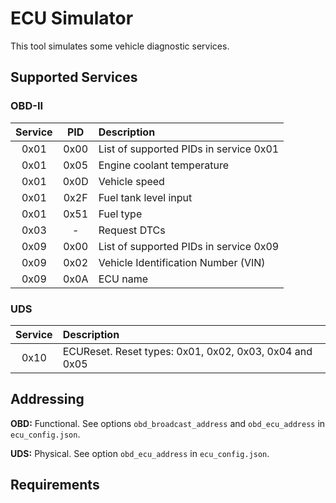 # ECU Simulator

This tool simulates some vehicle diagnostic services.  

## Supported Services

### OBD-II

| Service | PID    |          Description                   |
|:-------:|:-----: |:---------------------------------------|
| 0x01    | 0x00   | List of supported PIDs in service 0x01 |
| 0x01    | 0x05   | Engine coolant temperature |
| 0x01    | 0x0D   | Vehicle speed |
| 0x01    | 0x2F   | Fuel tank level input |
| 0x01    | 0x51   | Fuel type |
| 0x03    | -      | Request DTCs |
| 0x09    | 0x00   | List of supported PIDs in service 0x09 |
| 0x09    | 0x02   | Vehicle Identification Number (VIN) |
| 0x09    | 0x0A   | ECU name |

### UDS

| Service |          Description                                   |
|:-------:|:-------------------------------------------------------|
| 0x10    | ECUReset. Reset types: 0x01, 0x02, 0x03, 0x04 and 0x05 |

## Addressing

**OBD:** Functional. See options `obd_broadcast_address` and `obd_ecu_address` in `ecu_config.json`.

**UDS:** Physical. See option `obd_ecu_address` in `ecu_config.json`.

## Requirements 
